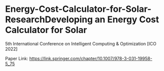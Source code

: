 # Energy-Cost-Calculator-for-Solar-ResearchDeveloping an Energy Cost Calculator for Solar

5th International Conference on Intelligent Computing & Optimization [ICO 2022]

Paper Link: https://link.springer.com/chapter/10.1007/978-3-031-19958-5_75
